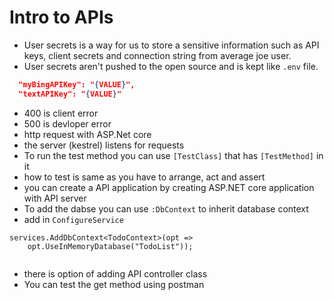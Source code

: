 # Intro to APIs

- User secrets is a way for us to store a sensitive information such as API keys, client secrets and connection string from average joe user.
- User secrets aren't pushed to the open source and is kept like `.env` file.
```Json
  "myBingAPIKey": "{VALUE}",
  "textAPIKey": "{VALUE}"
  ```

- 400 is client error
- 500 is devloper error
- http request with ASP.Net core
- the server (kestrel) listens for requests
- To run the test method you can use `[TestClass]` that has `[TestMethod]` in it
- how to test is same as you have to arrange, act and assert
- you can create a API application by creating ASP.NET core application with API server
- To add the dabse you can use `:DbContext` to inherit database context
- add in `ConfigureService` 
```
services.AddDbContext<TodoContext>(opt =>
    opt.UseInMemoryDatabase("TodoList"));
                
```
- there is option of adding API controller class
- You can test the get method using postman